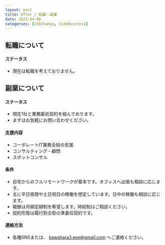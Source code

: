 ```yaml
---
layout: post
title: Offer / 転職・副業
date: 2023-04-06
categories: [JobChange, SideBusiness]
---
```


## 転職について

#### ステータス

- 現在は転職を考えておりません。

## 副業について

#### ステータス

- 現在1社と業務委託契約を結んでおります。
- まずはお気軽にお問い合わせください。

#### 支援内容

- コーポレートIT業務全般の支援
- コンサルティング・顧問
- スポットコンサル

#### 条件

- 自宅からのフルリモートワークが基本です。オフィスへ出張も相談に応じます。
- 主に平日夜間や土日祝日の稼働を想定しています。日中の稼働も相談に応じます。
- 報酬は月額定額制を希望します。時給制はご相談ください。
- 契約形態は履行割合型の準委任契約です。

#### 連絡方法

- 各種SNSまたは、 [kawahara3.exe@gmail.com](mailto:kawahara3.exe@gmail.com) へご連絡ください。